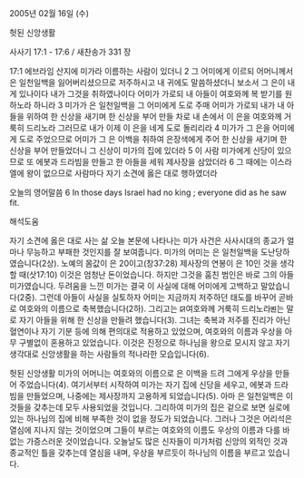 2005년 02월 16일 (수)

헛된 신앙생활



사사기 17:1 - 17:6 / 새찬송가 331 장


17:1 에브라임 산지에 미가라 이름하는 사람이 있더니 2 그 어미에게 이르되 어머니께서 은 일천일백을 잃어버리셨으므로 저주하시고 내 귀에도 말씀하셨더니 보소서 그 은이 내게 있나이다 내가 그것을 취하였나이다 어미가 가로되 내 아들이 여호와께 복 받기를 원하노라 하니라 3 미가가 은 일천일백을 그 어미에게 도로 주매 어미가 가로되 내가 내 아들을 위하여 한 신상을 새기며 한 신상을 부어 만들 차로 내 손에서 이 은을 여호와께 거룩히 드리노라 그러므로 내가 이제 이 은을 네게 도로 돌리리라 4 미가가 그 은을 어미에게 도로 주었으므로 어미가 그 은 이백을 취하여 은장색에게 주어 한 신상을 새기며 한 신상을 부어 만들었더니 그 신상이 미가의 집에 있더라 5 이 사람 미가에게 신당이 있으므로 또 에봇과 드라빔을 만들고 한 아들을 세워 제사장을 삼았더라 6 그 때에는 이스라엘에 왕이 없으므로 사람마다 자기 소견에 옳은 대로 행하였더라

오늘의 영어말씀
6 In those days Israel had no king ; everyone did as he saw fit.

해석도움





자기 소견에 옳은 대로 사는 삶
오늘 본문에 나타나는 미가 사건은 사사시대의 종교가 얼마나 무능하고 부패한 것인지를 잘 보여줍니다. 미가의 어미는 은 일천일백을 도난당하였습니다(2상). 노예의 몸값이 은 20이고(창37:28) 제사장의 연봉이 은 10인 것을 생각할 때(삿17:10) 이것은 엄청난 돈이었습니다. 하지만 그것을 훔친 범인은 바로 그의 아들 미가였습니다. 두려움을 느낀 미가는 결국 이 사실에 대해 어미에게 고백하고 말았습니다(2중). 그런데 아들이 사실을 실토하자 어미는 지금까지 저주하던 태도를 바꾸어 곧바로 여호와의 이름으로 축복했습니다(2하). 그리고는 ꡒ여호와께 거룩히 드리노라ꡓ는 말로 자기 아들을 위해 한 신상을 만들려 했습니다(3). 그녀는 축복과 저주를 진리가 아닌 혈연이나 자기 기분 등에 의해 편의대로 적용하고 있었으며, 여호와의 이름과 우상을 아무 구별없이 혼용하고 있었습니다. 이것은 진정으로 하나님을 왕으로 모시지 않고 자기 생각대로 신앙생활을 하는 사람들의 적나라한 모습입니다(6).   

헛된 신앙생활
미가의 어머니는 여호와의 이름으로 은 이백을 드려 그에게 우상을 만들어 주었습니다(4). 여기서부터 시작하여 미가는 자기 집에 신당을 세우고, 에봇과 드라빔을 만들었으며, 나중에는 제사장까지 고용하게 되었습니다(5). 아마 은 일천일백은 이것들을 갖추는데 모두 사용되었을 것입니다. 그리하여 미가의 집은 겉으로 보면 실로에 있는 하나님의 집에 비해 부족한 것이 없을 정도가 되었습니다. 그러나 그것은 어리석은 열심에 지나지 않는 것이었으며 그들이 부르는 여호와의 이름도 우상의 이름과 다를 바 없는 가증스러운 것이었습니다. 오늘날도 많은 신자들이 미가처럼 신앙의 외적인 것과 종교적인 틀을 갖추는데 열심을 내며, 우상을 부르듯이 하나님의 이름을 부르고 있습니다.